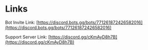 # Links

Bot Invite Link: [https://discord.bots.gg/bots/771261872426582016](https://discord.bots.gg/bots/771261872426582016)

Support Server Link: [https://discord.gg/cKmAyD8h7B](https://discord.gg/cKmAyD8h7B)

